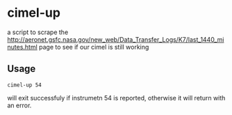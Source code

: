 cimel-up
========

a script to scrape the http://aeronet.gsfc.nasa.gov/new_web/Data_Transfer_Logs/K7/last_1440_minutes.html page to see if 
our cimel is still working

Usage
-----

    cimel-up 54
  
will exit successfuly if instrumetn 54 is reported, otherwise it will return with an error.
